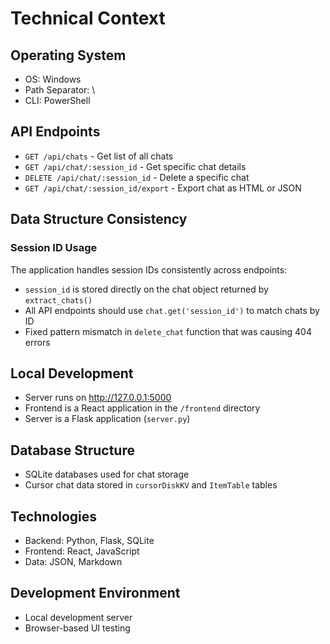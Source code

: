 # Technical Context

## Operating System
- OS: Windows
- Path Separator: \
- CLI: PowerShell

## API Endpoints
- `GET /api/chats` - Get list of all chats
- `GET /api/chat/:session_id` - Get specific chat details
- `DELETE /api/chat/:session_id` - Delete a specific chat
- `GET /api/chat/:session_id/export` - Export chat as HTML or JSON

## Data Structure Consistency
### Session ID Usage
The application handles session IDs consistently across endpoints:
- `session_id` is stored directly on the chat object returned by `extract_chats()`
- All API endpoints should use `chat.get('session_id')` to match chats by ID
- Fixed pattern mismatch in `delete_chat` function that was causing 404 errors

## Local Development
- Server runs on http://127.0.0.1:5000
- Frontend is a React application in the `/frontend` directory
- Server is a Flask application (`server.py`)

## Database Structure
- SQLite databases used for chat storage
- Cursor chat data stored in `cursorDiskKV` and `ItemTable` tables

## Technologies
- Backend: Python, Flask, SQLite
- Frontend: React, JavaScript
- Data: JSON, Markdown

## Development Environment
- Local development server
- Browser-based UI testing


